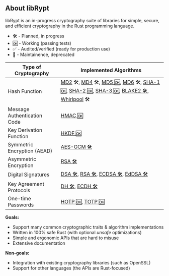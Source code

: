 ## About libRypt
libRypt is an in-progress cryptography suite of libraries for simple, secure, and efficient cryptography in the Rust programming language.

* 🛠️ - Planned, in progress
* 🆗 - Working (passing tests)
* ✅ - Audited/verified (ready for production use)
* 🚧 - Maintainence, deprecated

| **Type of Cryptography**                      | **Implemented Algorithms** |
|-----------------------------------------------|----------------------------|
| Hash Function                                 | [MD2](https://www.github.com/librypt/librypt-hash-md2) 🛠️, [MD4](https://www.github.com/librypt/librypt-hash-md4) 🛠️, [MD5 🆗](https://www.github.com/librypt/librypt-hash-md5), [MD6](https://www.github.com/librypt/librypt-hash-md6) 🛠️, [SHA-1 🆗](https://www.github.com/librypt/librypt-hash-sha1), [SHA-2 🆗](https://www.github.com/librypt/librypt-hash-sha2), [SHA-3 🆗](https://www.github.com/librypt/librypt-hash-sha3), [BLAKE2 🛠️](https://www.github.com/librypt/librypt-hash-blake2), [Whirlpool](https://www.github.com/librypt/librypt-hash-whirlpool) 🛠️ |
| Message Authentication Code                   | [HMAC 🆗](https://www.github.com/librypt/librypt-mac-hmac)                      |
| Key Derivation Function                       | [HKDF 🆗](https://www.github.com/librypt/librypt-kdf-hkdf)    |
| Symmetric Encryption (AEAD)                   | [AES-GCM 🛠️](https://www.github.com/librypt/librypt-aead-aes) |
| Asymmetric Encryption                         | [RSA 🛠️](https://www.github.com/librypt/librypt-aea-rsa)      |
| Digital Signatures                            | [DSA 🛠️](https://www.github.com/librypt/librypt-signature-dsa), [RSA 🛠️](https://www.github.com/librypt/librypt-signature-rsa), [ECDSA 🛠️](https://www.github.com/librypt/librypt-signature-ecdsa), [EdDSA 🛠️](https://www.github.com/librypt/librypt-signature-eddsa) |
| Key Agreement Protocols                       | [DH 🛠️](https://www.github.com/librypt/librypt-kap-dh), [ECDH 🛠️](https://www.github.com/librypt/librypt-kap-ecdh) |
| One-time Passwords                            | [HOTP 🆗](https://www.github.com/librypt/librypt-hotp), [TOTP 🆗](https://www.github.com/librypt/librypt-totp) |

**Goals:**
* Support many common cryptographic traits & algorithm implementations
* Written in 100% safe Rust (with optional *unsafe* optimizations)
* Simple and ergonomic APIs that are hard to misuse
* Extensive documentation

**Non-goals:**
* Integration with existing cryptography libraries (such as OpenSSL)
* Support for other languages (the APIs are Rust-focused)
